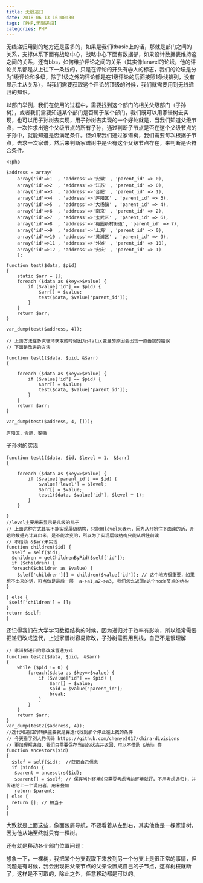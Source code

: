 ```yaml
---
title: 无限递归
date: 2018-06-13 16:00:30
tags: [PHP,无限递归]
categories: PHP
---
```


无线递归用到的地方还是蛮多的，如果是我们itbasic上的话，那就是部门之间的关系，支撑体系下面有战略中心，战略中心下面有数据部，如果设计数据表维持这之间的关系，还有bbs，如何维护评论之间的关系（其实像laravel的论坛，他的评论关系都是从上往下一条线的，只是在评论的开头有@人的标志，我们的论坛是分为1级评论和多级，除了1级之外的评论都是在1级评论的后面按照1条线排列，没有显示主从关系），当我们需要获取这个评论的顶级的时候，我们就需要用到无线递归的知识。

<!--more-->

以部门举例，我们在使用的过程中，需要找到这个部门的相关父级部门（子孙树），或者我们需要知道某个部门是否属于某个部门，我们既可以用家谱树去实现，也可以用子孙树去实现，用子孙树去实现的一个好处就是，当我们知道父级节点，一次性求出这个父级节点的所有子孙，通过判断子节点是否在这个父级节点的子孙中，就能知道是否满足条件。但如果我们通过家谱树，我们需要每次根据子节点，去求一次家谱，然后来判断家谱树中是否有这个父级节点存在，来判断是否符合条件。

```
<?php

$address = array(
    array('id'=>1  , 'address'=>'安徽' , 'parent_id' => 0),
    array('id'=>2  , 'address'=>'江苏' , 'parent_id' => 0),
    array('id'=>3  , 'address'=>'合肥' , 'parent_id' => 1),
    array('id'=>4  , 'address'=>'庐阳区' , 'parent_id' => 3),
    array('id'=>5  , 'address'=>'大杨镇' , 'parent_id' => 4),
    array('id'=>6  , 'address'=>'南京' , 'parent_id' => 2),
    array('id'=>7  , 'address'=>'玄武区' , 'parent_id' => 6),
    array('id'=>8  , 'address'=>'梅园新村街道', 'parent_id' => 7),
    array('id'=>9  , 'address'=>'上海' , 'parent_id' => 0),
    array('id'=>10 , 'address'=>'黄浦区' , 'parent_id' => 9),
    array('id'=>11 , 'address'=>'外滩' , 'parent_id' => 10),
    array('id'=>12 , 'address'=>'安庆' , 'parent_id' => 1)
    );

function test($data, $pid)
{
    static $arr = [];
    foreach ($data as $key=>$value) {
        if ($value['id'] == $pid) {
            $arr[] = $value;
            test($data, $value['parent_id']);
        }
    }
    return $arr;
}

var_dump(test($address, 4));

// 上面方法在多次循环获取的时候因为static变量的原因会出现一直叠加的错误
// 下面是改进的方法

function test1($data, $pid, &$arr)
{
    
    foreach ($data as $key=>$value) {
        if ($value['id'] == $pid) {
            $arr[] = $value;
            test($data, $value['parent_id']);
        }
    }
    return $arr;
}

var_dump(test($address, 4, []));

```

```
庐阳区，合肥，安徽
```

子孙树的实现

```
function test1($data, $id, $level = 1， &$arr)
{
    
    foreach ($data as $key=>$value) {
        if ($value['parent_id'] == $id) {
            $value['level'] = $level;
            $arr[] = $value;
            test1($data, $value['id'], $level + 1);
        }
    }
    
}
//level主要用来显示是几级的儿子
// 上面这种方式其实不能实现层级结构，只能用level来表示，因为从开始往下面读的话，开始的数据先计算出来，是不能改变的，所以为了实现层级结构只能从后往前读
// 不借助 &$arr来实现
function children($id) {
  $self = self($id);
  $children = getChildrenByPid($self['id']);
  if ($children) {
  foreach($children as $value) {
  	$slef['children'][] = children($value['id']); // 这个地方很重要，如果想不出来的话，可当做是最后一层  a->a1,a2->a3, 我们怎么返回a这个node节点的结构
}
  
} else {
 $self['children'] = [];
}
return $self;
}
```

还记得我们在大学学习数据结构的时候，因为递归对于效率有影响，所以经常需要把递归改成迭代，上述家谱树容易修改，子孙树需要用到栈，自己不是很理解

```
// 家谱树递归的修改成普通方式
function test2($data, $pid， &$arr)
{
    while ($pid != 0) {
        foreach($data as $key=>$value) {
            if ($value['id'] == $pid) {
                $arr[] = $value;
                $pid = $value['parent_id'];
                break;
            }
        }
    }
    return $arr;
}
var_dump(test2($address, 4));
//迭代和递归的转换主要就是靠迭代找到那个停止往上找的条件
// 今天看了别人的代码 https://github.com/chenye2017/china-divisions
// 更加理解递归，我们只需要保存当前的状态并返回，可以不借助 &地址 符
function ancestors($id)
{
  $slef = self($id);  //获取自己信息
  if ($info) {
   $parent = ancesotrs($id);
   $parent[] = $self; // 保存当时环境(只需要考虑当前环境就好，不用考虑递归)，并传递给上一个调用者，用来叠加
   return $parent;
} else {
  return []; // 相当于
}
}

```



大致就是上面这些，像面包屑导航，不要看着从左到右，其实他也是一棵家谱树，因为他从始至终就只有一棵树。



还有就是移动各个部门位置问题：

想象一下，一棵树，我把某个分支截取下来放到另一个分支上是很正常的事情，但问题是有时候，我会出现把父亲节点的父亲设置成自己的子节点，这样树枝就断了，这样是不可取的，除此之外，任意移动都是可以的。

